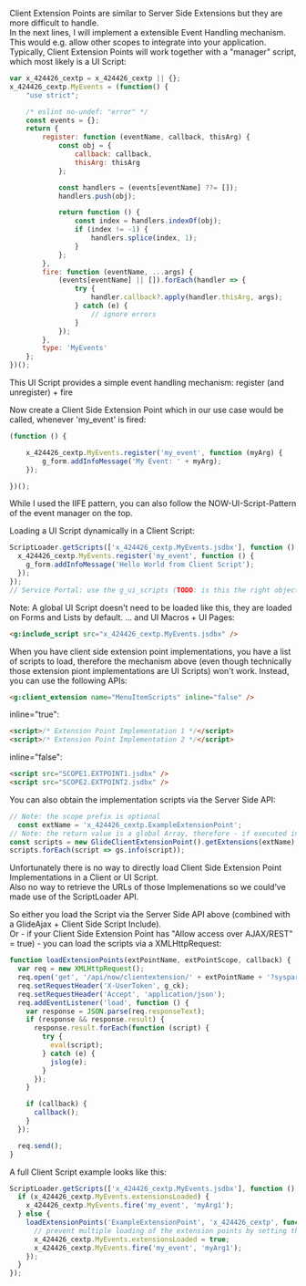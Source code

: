 Client Extension Points are similar to Server Side Extensions but they are more difficult to handle.\
In the next lines, I will implement a extensible Event Handling mechanism. This would e.g. allow other scopes to integrate into your application.\
Typically, Client Extension Points will work together with a "manager" script, which most likely is a UI Script:
```javascript
var x_424426_cextp = x_424426_cextp || {};
x_424426_cextp.MyEvents = (function() {
	"use strict";

	/* eslint no-undef: "error" */
	const events = {};
	return {
		register: function (eventName, callback, thisArg) {
			const obj = {
				callback: callback,
				thisArg: thisArg
			};

			const handlers = (events[eventName] ??= []);
			handlers.push(obj);

			return function () {
				const index = handlers.indexOf(obj);
				if (index != -1) {
					handlers.splice(index, 1);
				}
			};
		},
		fire: function (eventName, ...args) {
			(events[eventName] || []).forEach(handler => {
				try {
					handler.callback?.apply(handler.thisArg, args);
				} catch (e) {
					// ignore errors
				}
			});
		},
		type: 'MyEvents'
	};
})();
```
This UI Script provides a simple event handling mechanism: register (and unregister) + fire

Now create a Client Side Extension Point which in our use case would be called, whenever 'my_event' is fired:
```javascript
(function () {

	x_424426_cextp.MyEvents.register('my_event', function (myArg) {
		g_form.addInfoMessage('My Event: ' + myArg);
	});

})();
```
While I used the IIFE pattern, you can also follow the NOW-UI-Script-Pattern of the event manager on the top.

Loading a UI Script dynamically in a Client Script:
```javascript
ScriptLoader.getScripts(['x_424426_cextp.MyEvents.jsdbx'], function () {
  x_424426_cextp.MyEvents.register('my_event', function () {
    g_form.addInfoMessage('Hello World from Client Script');
  });
});
// Service Portal: use the g_ui_scripts (TODO: is this the right object? hardly use that...)
```

Note: A global UI Script doesn't need to be loaded like this, they are loaded on Forms and Lists by default.
... and UI Macros + UI Pages:
```html
<g:include_script src="x_424426_cextp.MyEvents.jsdbx" />
```

When you have client side extension point implementations, you have a list of scripts to load,
therefore the mechanism above (even though technically those extension piont implementations are UI Scripts) won't work.
Instead, you can use the following APIs:
```html
<g:client_extension name="MenuItemScripts" inline="false" />
```

inline="true":
```html
<script>/* Extension Point Implementation 1 */</script>
<script>/* Extension Point Implementation 2 */</script>
```

inline="false":
```html
<script src="SCOPE1.EXTPOINT1.jsdbx" />
<script src="SCOPE2.EXTPOINT2.jsdbx" />
```

You can also obtain the implementation scripts via the Server Side API:
```javascript
// Note: the scope prefix is optional
  const extName = 'x_424426_cextp.ExampleExtensionPoint';
// Note: the return value is a global Array, therefore - if executed in a scoped script - (scripts instanceof Array) == false
const scripts = new GlideClientExtensionPoint().getExtensions(extName);
scripts.forEach(script => gs.info(script));
```

Unfortunately there is no way to directly load Client Side Extension Point Implementations in a Client or UI Script.\
Also no way to retrieve the URLs of those Implemenations so we could’ve made use of the ScriptLoader API.

So either you load the Script via the Server Side API above (combined with a GlideAjax + Client Side Script Include).\
Or - if your Client Side Extension Point has "Allow access over AJAX/REST" = true) - you can load the scripts via a XMLHttpRequest:
```javascript
function loadExtensionPoints(extPointName, extPointScope, callback) {
  var req = new XMLHttpRequest();
  req.open('get', '/api/now/clientextension/' + extPointName + '?sysparm_scope=' + extPointScope, false);
  req.setRequestHeader('X-UserToken', g_ck);
  req.setRequestHeader('Accept', 'application/json');
  req.addEventListener('load', function () {
    var response = JSON.parse(req.responseText);
    if (response && response.result) {
      response.result.forEach(function (script) {
        try {
          eval(script);
        } catch (e) {
          jslog(e);
        }
      });
    }

    if (callback) {
      callback();
    }
  });

  req.send();
}
```

A full Client Script example looks like this:
```javascript
ScriptLoader.getScripts(['x_424426_cextp.MyEvents.jsdbx'], function () {
  if (x_424426_cextp.MyEvents.extensionsLoaded) {
    x_424426_cextp.MyEvents.fire('my_event', 'myArg1');
  } else {
    loadExtensionPoints('ExampleExtensionPoint', 'x_424426_cextp', function () {
      // prevent multiple loading of the extension points by setting the extensionsLoaded flag
      x_424426_cextp.MyEvents.extensionsLoaded = true;
      x_424426_cextp.MyEvents.fire('my_event', 'myArg1');
    });
  }
});
```
